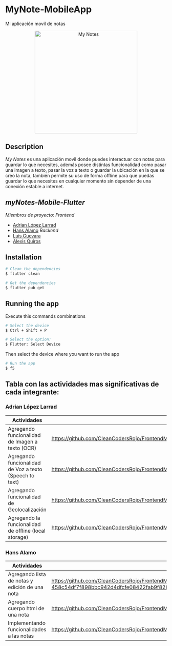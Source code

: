 # MyNote-MobileApp
Mi aplicación movil de notas

<p align="center">
  <img src="https://www.google.com/imgres?imgurl=https%3A%2F%2Fplay-lh.googleusercontent.com%2F6SbGMYacpJ1ldTawwAUQNEdVX7IQqWSu3NoH7kcjMksuZieM9qBdjdurWXyIMxvIvgE&tbnid=bTf_0nd3DEHo0M&vet=12ahUKEwijqcmt3JyAAxUYv4QIHekZAQwQMygBegUIARDCAQ..i&imgrefurl=https%3A%2F%2Fplay.google.com%2Fstore%2Fapps%2Fdetails%3Fid%3Dcom.threebros.app.mynotes%26hl%3Des_PR&docid=57ikhA1KUJYf4M&w=512&h=512&q=my%20notes&client=opera&ved=2ahUKEwijqcmt3JyAAxUYv4QIHekZAQwQMygBegUIARDCAQ" width="320" alt="My Notes" />
</p>


## Description
_My Notes_ es una aplicación movil donde puedes interactuar con notas para guardar lo que necesites, además posee distintas funcionalidad como pasar una imagen a texto, pasar la voz a texto o guardar la ubicación en la que se creo la nota, también permite su uso de forma offline para que puedas guardar lo que necesites en cualquier momento sin depender de una conexión estable a internet.

## _myNotes-Mobile-Flutter_

_Miembros de proyecto_:
_Frontend_
- [Adrian López Larrad](https://github.com/LarradAdrian)
- [Hans Alamo](https://github.com/hanchoel1)
_Backend_
- [Luis Guevara](https://github.com/TheLagger702) 
- [Alexis Quiros](https://github.com/alexisquiro)


## Installation
```bash
# Clean the dependencies
$ flutter clean

# Get the dependencies
$ flutter pub get
```

## Running the app
 Execute this commands combinations
```bash
# Select the device
$ Ctrl + Shift + P

# Select the option:
$ Flutter: Select Device
```
  Then select the device where you want to run the app
 ```bash
# Run the app
$ f5
```

## Tabla con las actividades mas significativas de cada integrante: 

### Adrian López Larrad
| Actividades                                                                                                          | Pull Request                                             |
|----------------------------------------------------------------------------------------------------------------------|-------------------------------------------------------|
| Agregando funcionalidad de Imagen a texto (OCR)| https://github.com/CleanCodersRojo/FrontendMyNotes/commit/801d26cd0d00a1e1ac108b6bfb6ac853ae3e079e |
| Agregando funcionalidad de Voz a texto (Speech to text) | https://github.com/CleanCodersRojo/FrontendMyNotes/commit/aaa75d8128f738f5052fdd1c29c9189c236c8e1a |
| Agregando funcionalidad de Geolocalización  | https://github.com/CleanCodersRojo/FrontendMyNotes/commit/77d3247156ad1729f197ac82b3148d0fbe024173 |
| Agregando la funcionalidad de offline (local storage) | https://github.com/CleanCodersRojo/FrontendMyNotes/commit/b0af1cc78df77469418f3ee84fdab5c7c56b4d84 |

### Hans Alamo

| Actividades                                                                                                          | Pull Request                                             |
|----------------------------------------------------------------------------------------------------------------------|-------------------------------------------------------|
| Agregando lista de notas y edición de una nota| https://github.com/CleanCodersRojo/FrontendMyNotes/commit/2830ab6ccb8b502bb4f4864a69a1f84cebab1097#diff-458c54df7f898bbc942d4dfcfe08422fab9f828406b496e7decba745fe11a33e |
| Agregando cuerpo html de una nota  | https://github.com/CleanCodersRojo/FrontendMyNotes/commit/ca09e58222e8053eea039a314becfcf8300cabc0 |
| Implementando funcionalidades a las notas  | https://github.com/CleanCodersRojo/FrontendMyNotes/commit/d6dd0f572fff2b55ef4ab01046921518ab197aed |

